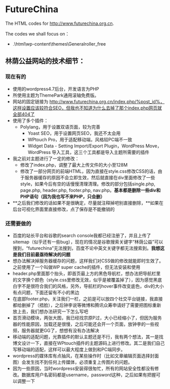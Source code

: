 # FutureChina
The HTML codes for http://www.futurechina.org.cn.

The codes we shall focus on：

- .\html\wp-content\themes\Generalroller_free




## 林荫公益网站的技术细节：

### 现在有的

- 使用的wordpress4.7后台，开发语言为PHP
- 所使用主题为ThemePark通用滚轴免费版。
- 网站的固定链接为 http://www.futurechina.org.cn/index.php/%post_id%，这样设置应该较符合SEO，但我也不知道为什么去掉了那个index.php网页就全部404了
- 使用了多个插件：
  - Polylang，用于设置双语页面，较为完善
    - Yoast SEO，用于设置网页SEO，我还不太会用
    - WPtouch Pro，用于适配移动端，风格较PC端不一致
    - Widget Data - Setting Import/Export Plugin，WordPress Move，WordPress 导入工具，这三个工具都是导入主题所需要的插件
- 我之前对主题进行了一定的修改：
  - 修改了index.php，调整了最大上传文件的大小至128M
  - 修改了一部分网页的前端HTML，因为直接在style.css修改CSS的话，由于服务器缓存的原因不会立即生效，然后就直接在div里面修改了一些style，如果今后有空的话慢慢清理清理。修改的部分包括single.php, page.php, header.php, footer.php, nav.php。**基本都是删除一些div和PHP语句（因为我也写不来PHP，只会删）**
- **之后我们修改的话如果不是很确定，尽量就注释掉吧别直接删除，**如果在后台可视化界面里直接修改，点了保存是不能撤销的
   	

### 还需要做的

- 百度的站长平台和谷歌的search console我都已经注册了，并且上传了sitemap（似乎还有一些bug），现在的情况是谷歌搜索关键字“林荫公益”可以搜到，“futurechina”无法搜到，百度不论中英文关键字都无法搜索到。**我想这是我们目前最亟待解决的问题**
- 想办法解决掉服务器缓存的问题，这样我们对CSS做的修改就能即时生效了。之前使用了一个叫做WP super cache的插件，但无法安装和使用
- header.php里面那个抬头，即首页最上方的黑色导航栏，想办法把导航栏里的文字换个颜色（style.css里修改无效，似乎是被覆盖掉了），因为感觉黑底白字不是很符合我们的风格，另外，导航栏的hover事件改变底色，div的大小有点问题，下面还留有不小的黑边
- 在底部footer.php，关注我们一栏，之前是可以放四个社交平台链接，我直接都给删掉了（捂脸），之后钟李说等微博和腾讯众筹申请好了需要把图标重新放上去，我们想办法研究一下怎么写吧
- 首页滑动模块，两张大图，我已经找宗原P过，大小已经缩小了，但因为服务器的性能原因，加载还是很慢，之后可能还会开一个页面，放钟李的一些视频，服务器就更GG了，想想有没有办法解决
- 移动端的适配问题，光靠插件的默认主题还是不行，我有两个想法，其一是找博文设计一下，直接在WPtouch插件的主题源码上进行修改。其二是我们自己写移动端的适配，这样可以最大程度上做到和PC端同步。
- wordpress的媒体库有点抽风，在某些操作时（比如文章编辑页面选择封面图）会发生找不到任何上传媒体，必须重复上传图片的问题。
- 因为一些原因，当时wordpress安装得很匆忙，所有的网站安全性都没有修改。数据库用户名密码都是username，password这种，之后如果有把握可以调整一下